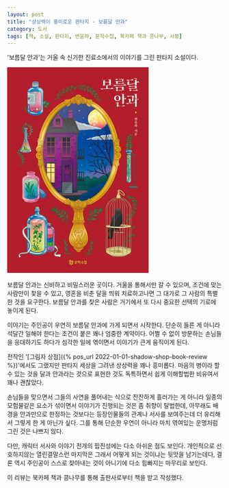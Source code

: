 ```yaml
---
layout: post
title: "상상력이 흥미로운 판타지 - 보름달 안과"
category: 도서
tags: [책, 소설, 판타지, 변윤하, 문학수첩, 북카페 책과 콩나무, 서평]
---
```


'보름달 안과'는
거울 속 신기한 진료소에서의 이야기를 그린 판타지 소설이다.

![표지](/images/full-moon-ophthalmic-clinic-book-h480.jpg)

보름달 안과는 신비하고 비밀스러운 곳이다.
거울을 통해서만 갈 수 있으며,
조건에 맞는 사람만이 찾을 수 있고,
영혼을 비춘 달을 띄워 치료하고나면
그 대가로 그 사람의 특별한 것을 요구한다.
보름달 안과를 찾은 사람은 거기에서 또 다시 중요한 선택의 기로에 놓이게 된다.

이야기는 주인공이 우연히 보름달 안과에 가게 되면서 시작한다.
단순히 들른 게 아니라 석달간 일해야 한다는 조건이 붙은 꽤나 엄중한 계약이다.
어쩔 수 없이 방문하는 손님들을 응대하기도 하다가
심각한 일에 엮이면서 이야기가 큰게 움직이게 된다.

전작인 '[그림자 상점]({% pos_url 2022-01-01-shadow-shop-book-review %})'에서도 그랬지만
판타지 세상을 그려낸 상상력을 꽤나 흥미롭다.
마음의 병이라 할 수 있는 것을 달과 안과라는 것으로 표현한 것도
독특하면서 쉽게 이해할법한 비유여서 꽤나 괜찮았다.

손님들을 맞으면서 그들의 사연을 풀어내는 식으로 잔잔하게 흘러가는 게 아니라
일종의 모험물같은 요소가 섞이면서 이야기가 진행되는 것은 좀 취향이 탈법한데,
아무래도 배경을 안과만으로 한정하는 것보다는
등장인물들의 관계나 서사를 보여주는데 더 유리해서 그렇게 한 게 아닌가 싶다.
그를 통해 단순한 우연이 아니라 마치 엮여있는 운명처럼 그린 것은 나쁘지 않다.

다만, 캐릭터 서사와 이야기 전개의 핍진성에는 다소 아쉬운 점도 보인다.
개인적으로 선호하지않는 열린결말스런 마지막은
그래서 어떻게 되는 것이냐는 뒷맛을 남기는데다,
결론 역시 주인공이 스스로 찾아내는 것이 아니기에
다소 힘빠지는 마무리로 보인다.



<div class="im im-info">
이 리뷰는 북카페 책과 콩나무를 통해 출판사로부터 책을 받고 작성했다.
</div>
